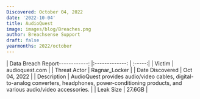 ```yaml
---
Discovered: October 04, 2022
date: '2022-10-04'
title: AudioQuest
image: images/blog/Breaches.png
author: Breachsense Support
draft: false
yearmonths: 2022/october
---
```


| Data Breach Report------------:     |:-------------:    | :-----:|
| Victim      | audioquest.com      | 
| Threat Actor      | Ragnar_Locker      | 
| Date Discovered      | Oct 04, 2022      | 
| Description      | AudioQuest provides audio/video cables, digital-to-analog converters, headphones, power-conditioning products, and various audio/video accessories.       | 
| Leak Size      | 27.6GB      | 

